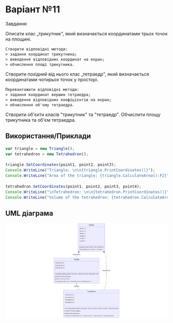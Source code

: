 
# Варіант №11

Завдання:

Описати клас „трикутник", який визначається координатами трьох точок на площині. 

    Створити відповідні методи:
    > задання координат трикутника;
    > виведення відповідних координат на екран;
    > обчислення площі трикутника.

Створити похідний від нього клас „тетраедр", який визначається координатами чотирьох точок у просторі.

    Перевантажити відповідні методи: 
    > задання координат вершин тетраедра;
    > виведення відповідних коефіцієнтів на екран;
    > обчислення об'єму тетраедра.

Створити об'єкти класів "трикутник" та "тетраедр". Обчислити площу трикутника та об'єм тетраедра.

## Використання/Приклади

```javascript
var triangle = new Triangle();
var tetrahedron = new Tetrahedron();

triangle.SetCoordinates(point1, point2, point3);
Console.WriteLine("Triangle: \n\n{triangle.PrintCoordinates()}");
Console.WriteLine("Area of the triangle: {triangle.CalculateArea():F2}");
        
tetrahedron.SetCoordinates(point1, point2, point3, point4);
Console.WriteLine("\nTetrahedron: \n\n{tetrahedron.PrintCoordinates()}");
Console.WriteLine("Volume of the tetrahedron: {tetrahedron.CalculateArea():F2}");
```


## UML діаграма

<img alt="uml-diagram.png" src="img/uml-diagram.png"/>
